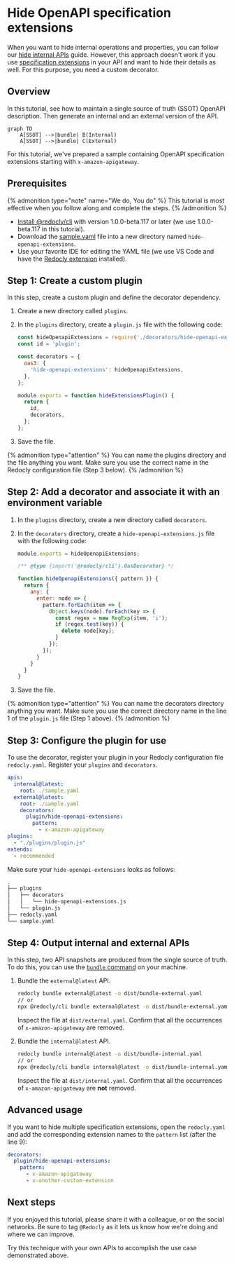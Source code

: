 # Hide OpenAPI specification extensions

When you want to hide internal operations and properties, you can follow our [hide internal APIs](./hide-apis.md) guide.
However, this approach doesn't work if you use [specification extensions](https://redocly.com/docs/openapi-visual-reference/specification-extensions/)
in your API and want to hide their details as well. For this purpose, you need a custom decorator.

## Overview

In this tutorial, see how to maintain a single source of truth (SSOT) OpenAPI description.
Then generate an internal and an external version of the API.

```mermaid
graph TD
    A[SSOT] -->|bundle| B(Internal)
    A[SSOT] -->|bundle| C(External)
```

For this tutorial, we've prepared a sample containing OpenAPI specification extensions starting with `x-amazon-apigateway`.

## Prerequisites

{% admonition type="note" name="We do, You do" %}
This tutorial is most effective when you follow along and complete the steps.
{% /admonition %}

- [Install @redocly/cli](../installation.md) with version 1.0.0-beta.117 or later (we use 1.0.0-beta.117 in this tutorial).
- Download the [sample.yaml](https://gist.github.com/bandantonio/e1331ba5afd24485de5e6229c91d25ed) file into a new directory named `hide-openapi-extensions`.
- Use your favorite IDE for editing the YAML file (we use VS Code and have the [Redocly extension](https://redocly.com/docs/redocly-openapi/) installed).

## Step 1: Create a custom plugin

In this step, create a custom plugin and define the decorator dependency.

1. Create a new directory called `plugins`.
1. In the `plugins` directory, create a `plugin.js` file with the following code:

   ```js
   const hideOpenapiExtensions = require('./decorators/hide-openapi-extensions');
   const id = 'plugin';

   const decorators = {
     oas3: {
       'hide-openapi-extensions': hideOpenapiExtensions,
     },
   };

   module.exports = function hideExtensionsPlugin() {
     return {
       id,
       decorators,
     };
   };
   ```

1. Save the file.

{% admonition type="attention" %}
You can name the plugins directory and the file anything you want. Make sure you use the correct name in the Redocly configuration file (Step 3 below).
{% /admonition %}

## Step 2: Add a decorator and associate it with an environment variable

1. In the `plugins` directory, create a new directory called `decorators`.
1. In the `decorators` directory, create a `hide-openapi-extensions.js` file with the following code:

   ```js
   module.exports = hideOpenapiExtensions;

   /** @type {import('@redocly/cli').OasDecorator} */

   function hideOpenapiExtensions({ pattern }) {
     return {
       any: {
         enter: node => {
           pattern.forEach(item => {
             Object.keys(node).forEach(key => {
               const regex = new RegExp(item, 'i');
               if (regex.test(key)) {
                 delete node[key];
               }
             });
           });
         }
       }
     }
   }
   ```

1. Save the file.

{% admonition type="attention" %}
You can name the decorators directory anything you want. Make sure you use the correct directory name in the line 1 of the `plugin.js` file (Step 1 above).
{% /admonition %}

## Step 3: Configure the plugin for use

To use the decorator, register your plugin in your Redocly configuration file `redocly.yaml`. Register your `plugins` and `decorators`.

```yaml
apis:
  internal@latest:
    root: ./sample.yaml
  external@latest:
    root: ./sample.yaml
    decorators:
      plugin/hide-openapi-extensions:
        pattern:
          - x-amazon-apigateway
plugins:
  - "./plugins/plugin.js"
extends:
  - recommended
```

Make sure your `hide-openapi-extensions` looks as follows:

```bash
.
├── plugins
│   ├── decorators
│   │   └── hide-openapi-extensions.js
│   └── plugin.js
├── redocly.yaml
└── sample.yaml
```

## Step 4: Output internal and external APIs

In this step, two API snapshots are produced from the single source of truth. To do this, you can use the [`bundle` command](../commands/bundle.md) on your machine.

1. Bundle the `external@latest` API.

   ```bash
   redocly bundle external@latest -o dist/bundle-external.yaml
   // or
   npx @redocly/cli bundle external@latest -o dist/bundle-external.yaml
   ```

   Inspect the file at `dist/external.yaml`.
   Confirm that all the occurrences of `x-amazon-apigateway` are removed.

1. Bundle the `internal@latest` API.

   ```bash
   redocly bundle internal@latest -o dist/bundle-internal.yaml
   // or
   npx @redocly/cli bundle internal@latest -o dist/bundle-internal.yaml
   ```

   Inspect the file at `dist/internal.yaml`.
   Confirm that all the occurrences of `x-amazon-apigateway` are **not** removed.

## Advanced usage

If you want to hide multiple specification extensions, open the `redocly.yaml` and add the corresponding extension names
to the `pattern` list (after the line 9):

```yaml
decorators:
  plugin/hide-openapi-extensions:
    pattern:
      - x-amazon-apigateway
      - x-another-custom-extension
```

## Next steps

If you enjoyed this tutorial, please share it with a colleague, or on the social networks.
Be sure to tag `@Redocly` as it lets us know how we're doing and where we can improve.

Try this technique with your own APIs to accomplish the use case demonstrated above.

